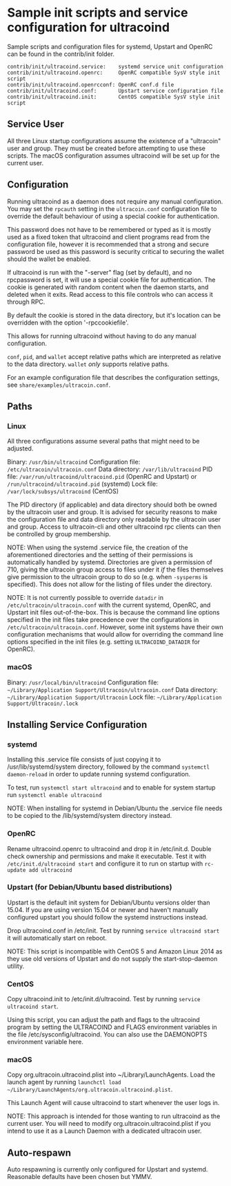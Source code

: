 Sample init scripts and service configuration for ultracoind
==========================================================

Sample scripts and configuration files for systemd, Upstart and OpenRC
can be found in the contrib/init folder.

    contrib/init/ultracoind.service:    systemd service unit configuration
    contrib/init/ultracoind.openrc:     OpenRC compatible SysV style init script
    contrib/init/ultracoind.openrcconf: OpenRC conf.d file
    contrib/init/ultracoind.conf:       Upstart service configuration file
    contrib/init/ultracoind.init:       CentOS compatible SysV style init script

Service User
---------------------------------

All three Linux startup configurations assume the existence of a "ultracoin" user
and group.  They must be created before attempting to use these scripts.
The macOS configuration assumes ultracoind will be set up for the current user.

Configuration
---------------------------------

Running ultracoind as a daemon does not require any manual configuration. You may
set the `rpcauth` setting in the `ultracoin.conf` configuration file to override
the default behaviour of using a special cookie for authentication.

This password does not have to be remembered or typed as it is mostly used
as a fixed token that ultracoind and client programs read from the configuration
file, however it is recommended that a strong and secure password be used
as this password is security critical to securing the wallet should the
wallet be enabled.

If ultracoind is run with the "-server" flag (set by default), and no rpcpassword is set,
it will use a special cookie file for authentication. The cookie is generated with random
content when the daemon starts, and deleted when it exits. Read access to this file
controls who can access it through RPC.

By default the cookie is stored in the data directory, but it's location can be overridden
with the option '-rpccookiefile'.

This allows for running ultracoind without having to do any manual configuration.

`conf`, `pid`, and `wallet` accept relative paths which are interpreted as
relative to the data directory. `wallet` *only* supports relative paths.

For an example configuration file that describes the configuration settings,
see `share/examples/ultracoin.conf`.

Paths
---------------------------------

### Linux

All three configurations assume several paths that might need to be adjusted.

Binary:              `/usr/bin/ultracoind`
Configuration file:  `/etc/ultracoin/ultracoin.conf`
Data directory:      `/var/lib/ultracoind`
PID file:            `/var/run/ultracoind/ultracoind.pid` (OpenRC and Upstart) or `/run/ultracoind/ultracoind.pid` (systemd)
Lock file:           `/var/lock/subsys/ultracoind` (CentOS)

The PID directory (if applicable) and data directory should both be owned by the
ultracoin user and group. It is advised for security reasons to make the
configuration file and data directory only readable by the ultracoin user and
group. Access to ultracoin-cli and other ultracoind rpc clients can then be
controlled by group membership.

NOTE: When using the systemd .service file, the creation of the aforementioned
directories and the setting of their permissions is automatically handled by
systemd. Directories are given a permission of 710, giving the ultracoin group
access to files under it _if_ the files themselves give permission to the
ultracoin group to do so (e.g. when `-sysperms` is specified). This does not allow
for the listing of files under the directory.

NOTE: It is not currently possible to override `datadir` in
`/etc/ultracoin/ultracoin.conf` with the current systemd, OpenRC, and Upstart init
files out-of-the-box. This is because the command line options specified in the
init files take precedence over the configurations in
`/etc/ultracoin/ultracoin.conf`. However, some init systems have their own
configuration mechanisms that would allow for overriding the command line
options specified in the init files (e.g. setting `ULTRACOIND_DATADIR` for
OpenRC).

### macOS

Binary:              `/usr/local/bin/ultracoind`
Configuration file:  `~/Library/Application Support/Ultracoin/ultracoin.conf`
Data directory:      `~/Library/Application Support/Ultracoin`
Lock file:           `~/Library/Application Support/Ultracoin/.lock`

Installing Service Configuration
-----------------------------------

### systemd

Installing this .service file consists of just copying it to
/usr/lib/systemd/system directory, followed by the command
`systemctl daemon-reload` in order to update running systemd configuration.

To test, run `systemctl start ultracoind` and to enable for system startup run
`systemctl enable ultracoind`

NOTE: When installing for systemd in Debian/Ubuntu the .service file needs to be copied to the /lib/systemd/system directory instead.

### OpenRC

Rename ultracoind.openrc to ultracoind and drop it in /etc/init.d.  Double
check ownership and permissions and make it executable.  Test it with
`/etc/init.d/ultracoind start` and configure it to run on startup with
`rc-update add ultracoind`

### Upstart (for Debian/Ubuntu based distributions)

Upstart is the default init system for Debian/Ubuntu versions older than 15.04. If you are using version 15.04 or newer and haven't manually configured upstart you should follow the systemd instructions instead.

Drop ultracoind.conf in /etc/init.  Test by running `service ultracoind start`
it will automatically start on reboot.

NOTE: This script is incompatible with CentOS 5 and Amazon Linux 2014 as they
use old versions of Upstart and do not supply the start-stop-daemon utility.

### CentOS

Copy ultracoind.init to /etc/init.d/ultracoind. Test by running `service ultracoind start`.

Using this script, you can adjust the path and flags to the ultracoind program by
setting the ULTRACOIND and FLAGS environment variables in the file
/etc/sysconfig/ultracoind. You can also use the DAEMONOPTS environment variable here.

### macOS

Copy org.ultracoin.ultracoind.plist into ~/Library/LaunchAgents. Load the launch agent by
running `launchctl load ~/Library/LaunchAgents/org.ultracoin.ultracoind.plist`.

This Launch Agent will cause ultracoind to start whenever the user logs in.

NOTE: This approach is intended for those wanting to run ultracoind as the current user.
You will need to modify org.ultracoin.ultracoind.plist if you intend to use it as a
Launch Daemon with a dedicated ultracoin user.

Auto-respawn
-----------------------------------

Auto respawning is currently only configured for Upstart and systemd.
Reasonable defaults have been chosen but YMMV.
